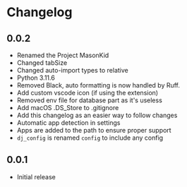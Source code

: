 # Changelog

## 0.0.2

- Renamed the Project MasonKid
- Changed tabSize
- Changed auto-import types to relative
- Python 3.11.6
- Removed Black, auto formatting is now handled by Ruff.
- Add custom vscode icon (if using the extension)
- Removed env file for database part as it's useless
- Add macOS .DS_Store to .gitignore
- Add this changelog as an easier way to follow changes
- Automatic app detection in settings
- Apps are added to the path to ensure proper support
- `dj_config` is renamed `config` to include any config


## 0.0.1

- Initial release
